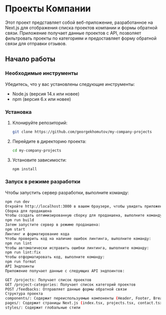 # Проекты Компании

Этот проект представляет собой веб-приложение, разработанное на Next.js для отображения списка проектов компании и формы обратной связи. Приложение получает данные проектов с API, позволяет фильтровать проекты по категориям и предоставляет форму обратной связи для отправки отзывов.

## Начало работы

### Необходимые инструменты

Убедитесь, что у вас установлены следующие инструменты:

- Node.js (версия 14.x или новее)
- npm (версия 6.x или новее)

### Установка

1. Клонируйте репозиторий:

    ```bash
    git clone https://github.com/georgekhomutov/my-company-projects
    ```

2. Перейдите в директорию проекта:

    ```bash
    cd my-company-projects
    ```

3. Установите зависимости:

    ```bash
    npm install
    ```

### Запуск в режиме разработки

Чтобы запустить сервер разработки, выполните команду:

```bash
npm run dev
Откройте http://localhost:3000 в вашем браузере, чтобы увидеть приложение.
Сборка для продакшена
Чтобы создать оптимизированную сборку для продакшена, выполните команду: 
npm run build
Затем запустите сервер в режиме продакшена: 
npm start
Линтинг и форматирование кода
Чтобы проверить код на наличие ошибок линтинга, выполните команду:
npm run lint
Чтобы автоматически исправить ошибки линтинга, выполните команду:
npm run lint:fix
Чтобы отформатировать код, выполните команду:
npm run format
API Эндпоинты
Приложение получает данные с следующих API эндпоинтов:

GET /projects: Получает список проектов
GET /project-categories: Получает список категорий проектов
POST /feedbacks: Отправляет данные формы обратной связи
Структура проекта
components/: Содержит переиспользуемые компоненты (Header, Footer, Breadcrumb, ContactForm)
pages/: Содержит страницы Next.js (index.tsx, projects.tsx, contact.tsx)
styles/: Содержит глобальные стили